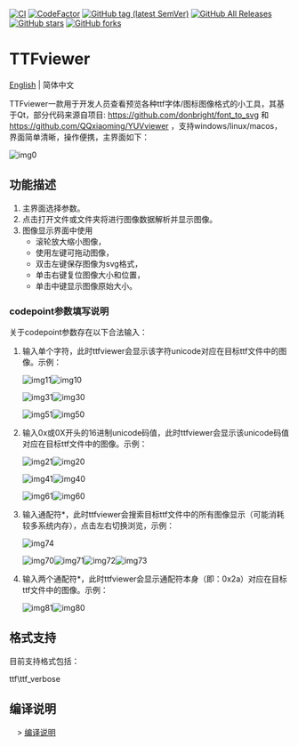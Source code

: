 [![CI](https://github.com/QQxiaoming/TTFviewer/actions/workflows/ci.yml/badge.svg?branch=main)](https://github.com/QQxiaoming/TTFviewer/actions/workflows/ci.yml)
[![CodeFactor](https://www.codefactor.io/repository/github/qqxiaoming/ttfviewer/badge)](https://www.codefactor.io/repository/github/qqxiaoming/ttfviewer)
[![GitHub tag (latest SemVer)](https://img.shields.io/github/tag/QQxiaoming/TTFviewer.svg)](https://github.com/QQxiaoming/TTFviewer/releases)
[![GitHub All Releases](https://img.shields.io/github/downloads/QQxiaoming/TTFviewer/total.svg)](https://github.com/QQxiaoming/TTFviewer/releases)
[![GitHub stars](https://img.shields.io/github/stars/QQxiaoming/TTFviewer.svg)](https://github.com/QQxiaoming/TTFviewer)
[![GitHub forks](https://img.shields.io/github/forks/QQxiaoming/TTFviewer.svg)](https://github.com/QQxiaoming/TTFviewer)

# TTFviewer

[English](./README.md) | 简体中文

TTFviewer一款用于开发人员查看预览各种ttf字体/图标图像格式的小工具，其基于Qt，部分代码来源自项目: https://github.com/donbright/font_to_svg 和 https://github.com/QQxiaoming/YUVviewer ，支持windows/linux/macos，界面简单清晰，操作便携，主界面如下：

![img0](./img/docimg0.png)

## 功能描述

1. 主界面选择参数。
2. 点击打开文件或文件夹将进行图像数据解析并显示图像。
3. 图像显示界面中使用
    - 滚轮放大缩小图像，
    - 使用左键可拖动图像，
    - 双击左键保存图像为svg格式，
    - 单击右键复位图像大小和位置，
    - 单击中键显示图像原始大小。

### codepoint参数填写说明

关于codepoint参数存在以下合法输入：

1. 输入单个字符，此时ttfviewer会显示该字符unicode对应在目标ttf文件中的图像。示例：

    ![img11](./img/docimg11.png)![img10](./img/docimg10.png)

    ![img31](./img/docimg31.png)![img30](./img/docimg30.png)

    ![img51](./img/docimg51.png)![img50](./img/docimg50.png)


2. 输入0x或0X开头的16进制unicode码值，此时ttfviewer会显示该unicode码值对应在目标ttf文件中的图像。示例：

    ![img21](./img/docimg21.png)![img20](./img/docimg20.png)

    ![img41](./img/docimg41.png)![img40](./img/docimg40.png)

    ![img61](./img/docimg61.png)![img60](./img/docimg60.png)

3. 输入通配符*，此时ttfviewer会搜索目标ttf文件中的所有图像显示（可能消耗较多系统内存），点击左右切换浏览，示例：

    ![img74](./img/docimg74.png)
    
    ![img70](./img/docimg70.png)![img71](./img/docimg71.png)![img72](./img/docimg72.png)![img73](./img/docimg73.png)

4. 输入两个通配符*，此时ttfviewer会显示通配符本身（即：0x2a）对应在目标ttf文件中的图像。示例：

    ![img81](./img/docimg81.png)![img80](./img/docimg80.png)

## 格式支持

目前支持格式包括：

ttf\ttf_verbose

## 编译说明

　> [编译说明](./DEVELOPNOTE.md)
